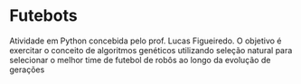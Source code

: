 # Futebots
Atividade em Python concebida pelo prof. Lucas Figueiredo. O objetivo é exercitar o conceito de algoritmos genéticos utilizando seleção natural para selecionar o melhor time de futebol de robôs ao longo da evolução de gerações
